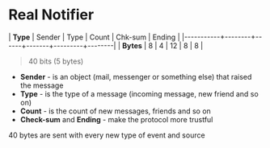 # Real Notifier

| **Type**  | Sender | Type | Count | Chk-sum | Ending |
|-----------+--------+------+-------+---------+--------|
| **Bytes** |      8 |    4 |    12 |       8 |      8 |

> 40 bits (5 bytes) 

* __Sender__ - is an object (mail, messenger or something else) that raised the message
* __Type__ - is the type of a message (incoming message, new friend and so on)
* __Count__ - is the count of new messages, friends and so on
* __Check-sum__ and __Ending__ - make the protocol more trustful

40 bytes are sent with every new type of event and source


